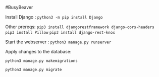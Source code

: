 #BusyBeaver 

Install Django : `python3 -m pip install Django`

Other prereqs:
`pip3 install djangorestframework django-cors-headers`
`pip3 install Pillow`
`pip3 install django-rest-knox`

Start the webserver : `python3 manage.py runserver`

Apply changes to the database:

`python3 manage.py makemigrations`

`python3 manage.py migrate`
